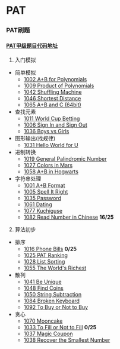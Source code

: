 # PAT
### PAT刷题
#### [PAT甲级题目代码地址](https://github.com/ChengXinyun/PAT/tree/main/code)
1. 入门模拟
  - 简单模拟
    - [1002	A+B for Polynomials](https://pintia.cn/problem-sets/994805342720868352/problems/994805526272000000)
    - [1009	Product of Polynomials](https://pintia.cn/problem-sets/994805342720868352/problems/994805509540921344)
    - [1042 Shuffling Machine](https://pintia.cn/problem-sets/994805342720868352/problems/994805442671132672)
    - [1046 Shortest Distance](https://pintia.cn/problem-sets/994805342720868352/problems/994805435700199424)
    - [1065 A+B and C (64bit)](https://pintia.cn/problem-sets/994805342720868352/problems/994805406352654336)
  - 查找元素
    - [1011 World Cup Betting](https://pintia.cn/problem-sets/994805342720868352/problems/994805504927186944)
    - [1006 Sign In and Sign Out](https://pintia.cn/problem-sets/994805342720868352/problems/994805516654460928)
    - [1036 Boys vs Girls](https://pintia.cn/problem-sets/994805342720868352/problems/994805453203030016)
  - 图形输出(找规律)
    - [1031 Hello World for U](https://pintia.cn/problem-sets/994805342720868352/problems/994805462535356416)
  - 进制转换
    - [1019 General Palindromic Number](https://pintia.cn/problem-sets/994805342720868352/problems/994805487143337984)
    - [1027 Colors in Mars](https://pintia.cn/problem-sets/994805342720868352/problems/994805470349344768)
    - [1058 A+B in Hogwarts](https://pintia.cn/problem-sets/994805342720868352/problems/994805416519647232)
  - 字符串处理
    - [1001	A+B Format](https://pintia.cn/problem-sets/994805342720868352/problems/994805528788582400)
    - [1005 Spell It Right](https://pintia.cn/problem-sets/994805342720868352/problems/994805519074574336)
    - [1035 Password](https://pintia.cn/problem-sets/994805342720868352/problems/994805454989803520)
    - [1061 Dating](https://pintia.cn/problem-sets/994805342720868352/problems/994805411985604608)
    - [1077 Kuchiguse](https://pintia.cn/problem-sets/994805342720868352/problems/994805390896644096)
    - [1082 Read Number in Chinese](https://pintia.cn/problem-sets/994805342720868352/problems/994805385053978624)  **16/25**
2. 算法初步
  - 排序
    - [1016 Phone Bills](https://pintia.cn/problem-sets/994805342720868352/problems/994805493648703488)   **0/25**
    - [1025 PAT Ranking](https://pintia.cn/problem-sets/994805342720868352/problems/994805474338127872)
    - [1028 List Sorting](https://pintia.cn/problem-sets/994805342720868352/problems/994805468327690240)
    - [1055 The World's Richest](https://pintia.cn/problem-sets/994805342720868352/problems/994805421066272768)
  - 散列
    - [1041 Be Unique](https://pintia.cn/problem-sets/994805342720868352/problems/994805444361437184)
    - [1048 Find Coins](https://pintia.cn/problem-sets/994805342720868352/problems/994805432256675840)
    - [1050 String Subtraction](https://pintia.cn/problem-sets/994805342720868352/problems/994805429018673152)
    - [1084 Broken Keyboard](https://pintia.cn/problem-sets/994805342720868352/problems/994805382902300672)
    - [1092 To Buy or Not to Buy](https://pintia.cn/problem-sets/994805342720868352/problems/994805374509498368)
  - 贪心
    - [1070 Mooncake](https://pintia.cn/problem-sets/994805342720868352/problems/994805399578853376)
    - [1033 To Fill or Not to Fill](https://pintia.cn/problem-sets/994805342720868352/problems/994805458722734080)   **0/25**
    - [1037 Magic Coupon](https://pintia.cn/problem-sets/994805342720868352/problems/994805451374313472)
    - [1038 Recover the Smallest Number](https://pintia.cn/problem-sets/994805342720868352/problems/994805449625288704)
